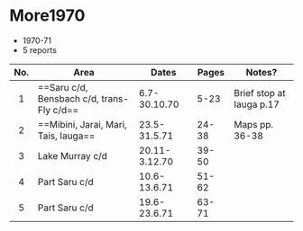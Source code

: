 # More1970

- 1970-71
- 5 reports

| No. | Area                                      | Dates         | Pages | Notes?                       |
| :-: | ----------------------------------------- | ------------- | ----- | ---------------------------- |
|  1  | ==Saru c/d, Bensbach c/d, trans-Fly c/d== | 6.7-30.10.70  | 5-23  | Brief stop at Iauga p.17<br> |
|  2  | ==Mibini, Jarai, Mari, Tais, Iauga==      | 23.5-31.5.71  | 24-38 | Maps pp. 36-38               |
|  3  | Lake Murray c/d                           | 20.11-3.12.70 | 39-50 |                              |
|  4  | Part Saru c/d                             | 10.6-13.6.71  | 51-62 |                              |
|  5  | Part Saru c/d                             | 19.6-23.6.71  | 63-71 |                              |

